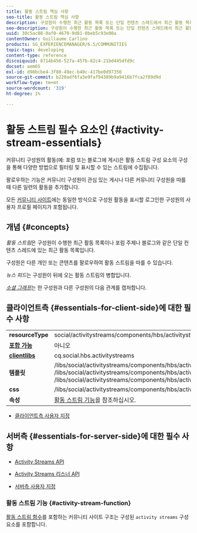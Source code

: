 ```yaml
---
title: 활동 스트림 핵심 사항
seo-title: 활동 스트림 핵심 사항
description: 구성원이 수행한 최근 활동 목록 또는 단일 컨텐츠 스레드에서 최근 활동 목록
seo-description: 구성원이 수행한 최근 활동 목록 또는 단일 컨텐츠 스레드에서 최근 활동 목록
uuid: 30c5ac08-0af0-4670-9d81-0beb5c93e00a
contentOwner: Guillaume Carlino
products: SG_EXPERIENCEMANAGER/6.5/COMMUNITIES
topic-tags: developing
content-type: reference
discoiquuid: 8714b456-527a-457b-82c4-21bd445dfd9c
docset: aem65
exl-id: d98bcbe4-3f80-49ec-b40c-417be0d97350
source-git-commit: b220adf6fa3e9faf94389b9a9416b7fca2f89d9d
workflow-type: tm+mt
source-wordcount: '319'
ht-degree: 1%

---
```


# 활동 스트림 필수 요소인 {#activity-stream-essentials}

커뮤니티 구성원의 활동(예: 포럼 또는 블로그에 게시)은 활동 스트림 구성 요소의 구성을 통해 다양한 방법으로 필터링 및 표시할 수 있는 스트림에 수집됩니다.

팔로우하는 기능은 커뮤니티 구성원이 관심 있는 게시나 다른 커뮤니티 구성원을 따를 때 다른 일련의 활동을 추가합니다.

모든 [커뮤니티 사이트](/help/communities/overview.md#communitiessites)에는 동일한 방식으로 구성원 활동을 표시할 로그인한 구성원의 사용자 프로필 페이지가 포함됩니다.

## 개념 {#concepts}

*활동 스트림*&#x200B;은 구성원이 수행한 최근 활동 목록이나 포럼 주제나 블로그와 같은 단일 컨텐츠 스레드에 있는 최근 활동 목록입니다.

구성원은 다른 개인 또는 콘텐츠를 팔로우하여 활동 스트림을 따를 수 있습니다.

*뉴스 피드*&#x200B;는 구성원이 뒤에 오는 활동 스트림의 병합입니다.

*[소셜 그래프](/help/communities/essentials-socialgraph.md)*&#x200B;는 한 구성원과 다른 구성원의 다음 관계를 캡처합니다.

## 클라이언트측 {#essentials-for-client-side}에 대한 필수 사항

<table>
 <tbody>
  <tr>
   <td> <strong>resourceType</strong></td>
   <td>social/activitystreams/components/hbs/activitystreams</td>
  </tr>
  <tr>
   <td> <a href="/help/communities/scf.md#add-or-include-a-communities-component"><strong>포함 가능</strong></a></td>
   <td>아니오</td>
  </tr>
  <tr>
   <td> <a href="/help/communities/clientlibs.md"><strong>clientlibs</strong></a></td>
   <td>cq.social.hbs.activitystreams</td>
  </tr>
  <tr>
   <td> <strong>템플릿</strong></td>
   <td> /libs/social/activitystreams/components/hbs/activitystreams/activitystreams.hbs<br /> /libs/social/activitystreams/components/hbs/activitystreams/activity/activity-title.hbs<br /> /libs/social/activitystreams/components/hbs/activitystreams/activity/activity.hbs</td>
  </tr>
  <tr>
   <td> <strong>css</strong></td>
   <td> /libs/social/activitystreams/components/hbs/activitystreams/clientlibs/activitystreams.css</td>
  </tr>
  <tr>
   <td><strong> 속성</strong></td>
   <td><a href="/help/communities/activities.md">활동 스트림 기능</a>을 참조하십시오.</td>
  </tr>
 </tbody>
</table>

* [클라이언트측 사용자 지정](/help/communities/client-customize.md)

## 서버측 {#essentials-for-server-side}에 대한 필수 사항

* [Activity Streams API](https://helpx.adobe.com/experience-manager/6-5/sites/developing/using/reference-materials/javadoc/com/adobe/cq/social/activitystreams/api/package-frame.html)

* [Activity Streams 리스너 API](https://helpx.adobe.com/experience-manager/6-5/sites/developing/using/reference-materials/javadoc/com/adobe/cq/social/activitystreams/listener/api/package-frame.html)

* [서버측 사용자 지정](/help/communities/server-customize.md)

### 활동 스트림 기능 {#activity-stream-function}

[활동 스트림 함수](/help/communities/functions.md#activity-stream-function)를 포함하는 커뮤니티 사이트 구조는 구성된 `activity streams` 구성 요소를 포함합니다.
